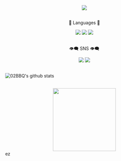 <div align=center>
<img src="https://capsule-render.vercel.app/api?type=waving&color=auto&height=200&section=header&text=BBQ Github&fontSize=90" />
</div>

<br>
<div align=center>
	<p>💫 Languages 💫</p>
</div>
<div align="center">
	<img src="https://img.shields.io/badge/Lua-2C2D72?style=flat&logo=Lua&logoColor=white" />
	<img src="https://img.shields.io/badge/Python-3776AB?style=flat&logo=Python&logoColor=white" />
	<img src="https://img.shields.io/badge/C Sharp-239120?style=flat&logo=C Sharp&logoColor=white" />    
</div>
<br>
<div align=center>
	<p>👁‍🗨 SNS 👁‍🗨</p>
</div>
<div align="center">
	<img src="https://img.shields.io/twitter/url?label=Twitter&style=social&url=https%3A%2F%2Ftwitter.com%2FFakeSuho63" />
    <a href="https://discord.gg/yCNZhfjx72">
		<img src="https://img.shields.io/badge/Portfolio-5865F2?style=flat&logo=Discord&logoColor=white" />
	</a>
</div>
<br>

![02BBQ's github stats](https://github-readme-stats.vercel.app/api?username=02BBQ&show_icons=true)


<br>

<div align="center">
    <img src="https://pbs.twimg.com/profile_images/817059869459030017/FvDS0P8j_400x400.jpg" width = 200>
    
</div>
ez
